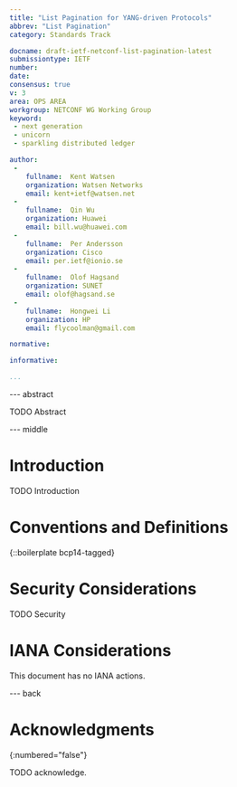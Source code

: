 ```yaml
---
title: "List Pagination for YANG-driven Protocols"
abbrev: "List Pagination"
category: Standards Track

docname: draft-ietf-netconf-list-pagination-latest
submissiontype: IETF
number:
date:
consensus: true
v: 3
area: OPS AREA
workgroup: NETCONF WG Working Group
keyword:
 - next generation
 - unicorn
 - sparkling distributed ledger

author:
 -
    fullname:  Kent Watsen
    organization: Watsen Networks
    email: kent+ietf@watsen.net
 -
    fullname:  Qin Wu
    organization: Huawei
    email: bill.wu@huawei.com
 -
    fullname:  Per Andersson
    organization: Cisco
    email: per.ietf@ionio.se
 -
    fullname:  Olof Hagsand
    organization: SUNET
    email: olof@hagsand.se
 -
    fullname:  Hongwei Li
    organization: HP
    email: flycoolman@gmail.com

normative:

informative:

...
```


--- abstract

TODO Abstract


--- middle

# Introduction

TODO Introduction


# Conventions and Definitions

{::boilerplate bcp14-tagged}


# Security Considerations

TODO Security


# IANA Considerations

This document has no IANA actions.


--- back

# Acknowledgments
{:numbered="false"}

TODO acknowledge.
